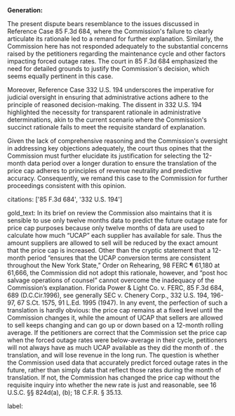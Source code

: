 **Generation:**

The present dispute bears resemblance to the issues discussed in Reference Case 85 F.3d 684, where the Commission's failure to clearly articulate its rationale led to a remand for further explanation. Similarly, the Commission here has not responded adequately to the substantial concerns raised by the petitioners regarding the maintenance cycle and other factors impacting forced outage rates. The court in 85 F.3d 684 emphasized the need for detailed grounds to justify the Commission's decision, which seems equally pertinent in this case. 

Moreover, Reference Case 332 U.S. 194 underscores the imperative for judicial oversight in ensuring that administrative actions adhere to the principle of reasoned decision-making. The dissent in 332 U.S. 194 highlighted the necessity for transparent rationale in administrative determinations, akin to the current scenario where the Commission's succinct rationale fails to meet the requisite standard of explanation.

Given the lack of comprehensive reasoning and the Commission's oversight in addressing key objections adequately, the court thus opines that the Commission must further elucidate its justification for selecting the 12-month data period over a longer duration to ensure the translation of the price cap adheres to principles of revenue neutrality and predictive accuracy. Consequently, we remand this case to the Commission for further proceedings consistent with this opinion.

citations: ['85 F.3d 684', '332 U.S. 194']

gold_text: In its brief on review the Commission also maintains that it is sensible to use only twelve months data to predict the future outage rate for price cap purposes because only twelve months of data are used to calculate how much “UCAP” each supplier has available for sale. Thus the amount suppliers are allowed to sell will be reduced by the exact amount that the price cap is increased. Other than the cryptic statement that a 12-month period “ensures that the UCAP conversion terms are consistent throughout the New York State,” Order on Rehearing, 98 FERC ¶ 61,180 at 61,666, the Commission did not adopt this rationale, however, and “post hoc salvage operations of counsel” cannot overcome the inadequacy of the Commission’s explanation. Florida Power & Light Co. v. FERC, 85 F.3d 684, 689 (D.C.Cir.1996), see generally SEC v. Chenery Corp., 332 U.S. 194, 196-97, 67 S.Ct. 1575, 91 L.Ed. 1995 (1947). In any event, the perfection of such a translation is hardly obvious: the price cap remains at a fixed level until the Commission changes it, while the amount of UCAP that sellers are allowed to sell keeps changing and can go up or down based on a 12-month rolling average. If the petitioners are correct that the Commission set the price cap when the forced outage rates were below-average in their cycle, petitioners will not always have as much UCAP available as they did the month of . the translation, and will lose revenue in the long run. The question is whether the Commission used data that accurately predict forced outage rates in the future, rather than simply data that reflect those rates during the month of translation. If not, the Commission has changed the price cap without the requisite inquiry into whether the new rate is just and reasonable, see 16 U.S.C. §§ 824d(a), (b); 18 C.F.R. § 35.13.

label: 